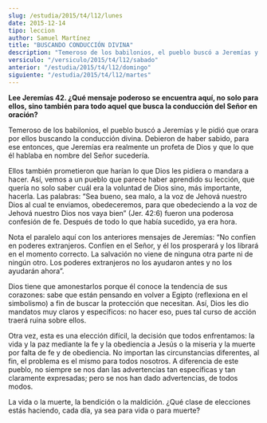 ```yaml
---
slug: /estudia/2015/t4/l12/lunes
date: 2015-12-14
tipo: leccion
author: Samuel Martínez
title: "BUSCANDO CONDUCCIÓN DIVINA"
description: "Temeroso de los babilonios, el pueblo buscó a Jeremías y le pidió que orara por  ellos buscando la conducción divina. Debieron de haber sabido, para ese  entonces, que Jeremías era realmente un profeta de Dios y que lo que él hablaba  en nombre del Señor sucedería."
versiculo: "/versiculo/2015/t4/l12/sabado"
anterior: "/estudia/2015/t4/l12/domingo"
siguiente: "/estudia/2015/t4/l12/martes"
---
```


**Lee Jeremías 42. ¿Qué mensaje poderoso se encuentra aquí, no solo para ellos, sino también para todo aquel que busca la conducción del Señor en oración?**

Temeroso de los babilonios, el pueblo buscó a Jeremías y le pidió que orara por ellos buscando la conducción divina. Debieron de haber sabido, para ese entonces, que Jeremías era realmente un profeta de Dios y que lo que él hablaba en nombre del Señor sucedería.

Ellos también prometieron que harían lo que Dios les pidiera o mandara a hacer. Así, vemos a un pueblo que parece haber aprendido su lección, que quería no solo saber cuál era la voluntad de Dios sino, más importante, hacerla. Las palabras: “Sea bueno, sea malo, a la voz de Jehová nuestro Dios al cual te enviamos, obedeceremos, para que obedeciendo a la voz de Jehová nuestro Dios nos vaya bien” (Jer. 42:6) fueron una poderosa confesión de fe. Después de todo lo que había sucedido, ya era hora.

Nota el paralelo aquí con los anteriores mensajes de Jeremías: “No confíen en poderes extranjeros. Confíen en el Señor, y él los prosperará y los librará en el momento correcto. La salvación no viene de ninguna otra parte ni de ningún otro. Los poderes extranjeros no los ayudaron antes y no los ayudarán ahora”.

Dios tiene que amonestarlos porque él conoce la tendencia de sus corazones: sabe que están pensando en volver a Egipto (reflexiona en el simbolismo) a fin de buscar la protección que necesitan. Así, Dios les dio mandatos muy claros y específicos: no hacer eso, pues tal curso de acción traerá ruina sobre ellos.

Otra vez, esta es una elección difícil, la decisión que todos enfrentamos: la vida y la paz mediante la fe y la obediencia a Jesús o la miseria y la muerte por falta de fe y de obediencia. No importan las circunstancias diferentes, al fin, el problema es el mismo para todos nosotros. A diferencia de este pueblo, no siempre se nos dan las advertencias tan específicas y tan claramente expresadas; pero se nos han dado advertencias, de todos modos.

La vida o la muerte, la bendición o la maldición. ¿Qué clase de elecciones estás haciendo, cada día, ya sea para vida o para muerte?
